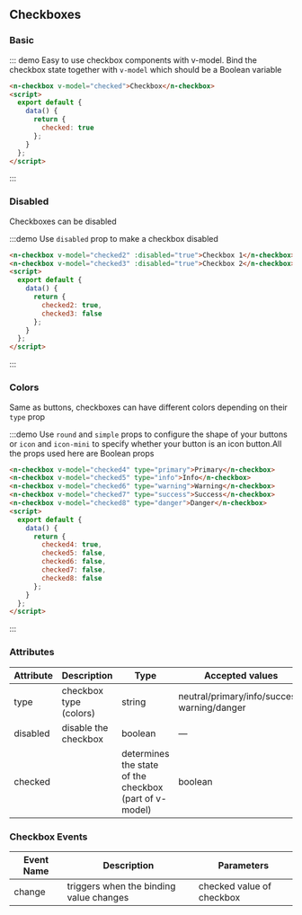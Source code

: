 <style>
.demo-block .n-button{
  margin-bottom:10px;
}
</style>
<script>
  module.exports = {
    data() {
      return {
        checked: true,
        checked1: false,
        checked2: true,
        checked3: false,
        checked4: true,
        checked5: true,
        checked6: true,
        checked7: true,
        checked8: true,
      };
    },
  };
</script>

## Checkboxes

### Basic

::: demo Easy to use checkbox components with v-model. Bind the checkbox state together with `v-model` which should be a Boolean variable

```html
<n-checkbox v-model="checked">Checkbox</n-checkbox>
<script>
  export default {
    data() {
      return {
        checked: true
      };
    }
  };
</script>
```
:::

### Disabled

Checkboxes can be disabled

:::demo Use `disabled` prop to make a checkbox disabled
```html
<n-checkbox v-model="checked2" :disabled="true">Checkbox 1</n-checkbox>
<n-checkbox v-model="checked3" :disabled="true">Checkbox 2</n-checkbox>
<script>
  export default {
    data() {
      return {
        checked2: true,
        checked3: false
      };
    }
  };
</script>
```
:::

### Colors

Same as buttons, checkboxes can have different colors depending on their `type` prop

:::demo Use `round` and `simple` props to configure the shape of your buttons or `icon` and `icon-mini` to specify whether your button is an icon button.All the props used here are Boolean props
```html
<n-checkbox v-model="checked4" type="primary">Primary</n-checkbox>
<n-checkbox v-model="checked5" type="info">Info</n-checkbox>
<n-checkbox v-model="checked6" type="warning">Warning</n-checkbox>
<n-checkbox v-model="checked7" type="success">Success</n-checkbox>
<n-checkbox v-model="checked8" type="danger">Danger</n-checkbox>
<script>
  export default {
    data() {
      return {
        checked4: true,
        checked5: false,
        checked6: false,
        checked7: false,
        checked8: false
      };
    }
  };
</script>
```
:::



### Attributes
| Attribute      | Description    | Type      | Accepted values       | Default   |
|---------- |-------- |---------- |--------------------  |----- |
| type     | checkbox type (colors)   | string  |   neutral/primary/info/success/ warning/danger           |    neutral     |
| disabled  | disable the checkbox    | boolean   | —   | false   |
| checked |  | determines the state of the checkbox (part of v-model) | boolean | false |

### Checkbox Events
| Event Name | Description | Parameters |
|---------- |-------- |---------- |
| change  | triggers when the binding value changes | checked value of checkbox |
